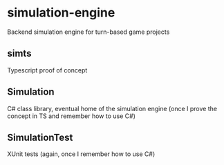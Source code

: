 # simulation-engine
Backend simulation engine for turn-based game projects

## simts
Typescript proof of concept

## Simulation
C# class library, eventual home of the simulation engine (once I prove the concept in TS and remember how to use C#)

## SimulationTest
XUnit tests (again, once I remember how to use C#)
